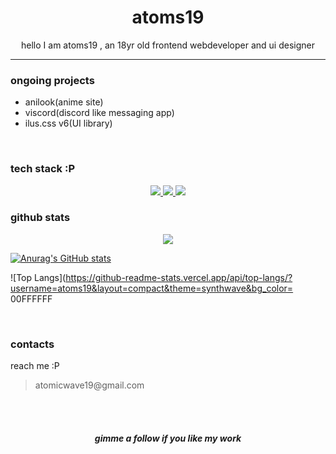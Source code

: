  <H1 align=center >atoms19</H1>
<p align=center >hello I am atoms19 , an 18yr old frontend webdeveloper and ui designer</p>
<hr>
<h3>ongoing projects</h3>
<ul>
<li>anilook(anime site)</li>
<li>viscord(discord like messaging app)</li>
<li>ilus.css v6(UI library)</li>
</ul>
<br>

<h3>tech stack :P</h3>
<p align="center">
  <a href="#">
    <img src="https://skillicons.dev/icons?i=svelte,tailwind,html,css,javascript,python,nodejs" />
  </a>
<a href="#">
    <img src="https://skillicons.dev/icons?i=mysql,firebase,vue,figma,express,vscode,github" />
  </a>
<a href="#">
    <img src="https://skillicons.dev/icons?i=vercel,bootstrap,java,eclipse,jquery,repl,canvas" />
  </a>
</p>

<h3>github stats</h3>
<p align="center">

<img src="https://github-readme-streak-stats.herokuapp.com/?user=atoms19&theme=transparent&title_color=8c77d1" >

[![Anurag's GitHub stats](https://github-readme-stats.vercel.app/api?username=atoms19&show_icons=true&theme=transparent&title_color=8c77d1)](https://github.com/atoms19/)

![Top Langs](https://github-readme-stats.vercel.app/api/top-langs/?username=atoms19&layout=compact&theme=synthwave&bg_color= 00FFFFFF
</p>


<br>
<h3>contacts</h3>
<p>reach me :P 
<blockquote>atomicwave19@gmail.com</blockquote>


</p>
<br><br>
<h5 align="center">gimme a follow if you like my work</h5>



